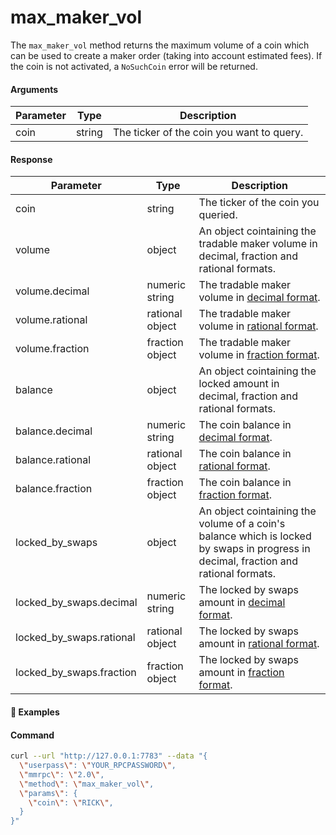 # max\_maker\_vol

The `max_maker_vol` method returns the maximum volume of a coin which can be used to create a maker order (taking into account estimated fees). If the coin is not activated, a `NoSuchCoin` error will be returned.


#### Arguments

| Parameter | Type   | Description                                                          |
| --------- | ------ | -------------------------------------------------------------------- |
| coin      | string | The ticker of the coin you want to query.                            |


#### Response

| Parameter                    | Type            | Description                                                                                                                          |
| ---------------------------- | --------------- | ------------------------------------------------------------------------------------------------------------------------------------ |
| coin                         | string          | The ticker of the coin you queried.                                                                                                  |
| volume                       | object          | An object cointaining the tradable maker volume in decimal, fraction and rational formats.                                           |
| volume.decimal               | numeric string  | The tradable maker volume in [decimal format](https://www.mathsisfun.com/definitions/decimal.html).                                  |
| volume.rational              | rational object | The tradable maker volume in [rational format](../atomicdex-api-legacy/rational_number_note.md).                                     |
| volume.fraction              | fraction object | The tradable maker volume in [fraction format](https://www.mathsisfun.com/definitions/fraction.html).                                |
| balance                      | object          | An object cointaining the locked amount in decimal, fraction and rational formats.                                                   |
| balance.decimal              | numeric string  | The coin balance in [decimal format](https://www.mathsisfun.com/definitions/decimal.html).                                           |
| balance.rational             | rational object | The coin balance in [rational format](../atomicdex-api-legacy/rational_number_note.md).                                              |
| balance.fraction             | fraction object | The coin balance in [fraction format](https://www.mathsisfun.com/definitions/fraction.html).                                         |
| locked_by_swaps              | object          | An object cointaining the volume of a coin's balance which is locked by swaps in progress in decimal, fraction and rational formats. |
| locked_by_swaps.decimal      | numeric string  | The locked by swaps amount in [decimal format](https://www.mathsisfun.com/definitions/decimal.html).                                 |
| locked_by_swaps.rational     | rational object | The locked by swaps amount in [rational format](../atomicdex-api-legacy/rational_number_note.md).                                    |
| locked_by_swaps.fraction     | fraction object | The locked by swaps amount in [fraction format](https://www.mathsisfun.com/definitions/fraction.html).                               |


#### :pushpin: Examples

#### Command

```bash
curl --url "http://127.0.0.1:7783" --data "{
  \"userpass\": \"YOUR_RPCPASSWORD\",
  \"mmrpc\": \"2.0\",
  \"method\": \"max_maker_vol\",
  \"params\": {
    \"coin\": \"RICK\",
  }
}"
```

<div style="margin-top: 0.5rem;">

<collapse-text hidden title="Response">

#### Response (success)

```json
{
  "mmrpc": "2.0",
  "result": {
    "coin": "MORTY",
    "volume": {
      "decimal": "4.489763268712998712998712998712998712998712998712998712998712998712998712998712998712998712998712999",
      "rational": [
        [1, [962255003, 81]],
        [1, [390588672, 18]]
      ],
      "fraction": {
        "numer": "348854605979",
        "denom": "77700000000"
      }
    },
    "balance": {
      "decimal": "5.49110027",
      "rational": [
        [1, [549110027]],
        [1, [100000000]]
      ],
      "fraction": {
        "numer": "549110027",
        "denom": "100000000"
      }
    },
    "locked_by_swaps": {
      "decimal": "1.001317001287001287001287001287001287001287001287001287001287001287001287001287001287001287001287001",
      "rational": [
        [1, [77802331]],
        [1, [77700000]]
      ],
      "fraction": {
        "numer": "77802331",
        "denom": "77700000"
      }
    }
  },
  "id": null
}
```

#### Response (error)

```json
{
  "mmrpc": "2.0",
  "error": "No such coin TIME",
  "error_path": "max_maker_vol_rpc.lp_coins",
  "error_trace": "max_maker_vol_rpc:140] lp_coins:2894]",
  "error_type": "NoSuchCoin",
  "error_data": {
    "coin": "TIME"
  },
  "id": null
}
```

#### Response (balance too low)

```json
{
    "mmrpc": "2.0",
    "error": "Not enough QTUM for swap: available 0, required at least 0.000728, locked by swaps None",
    "error_path": "max_maker_vol_rpc.maker_swap.utxo_common",
    "error_trace": "max_maker_vol_rpc:148] maker_swap:2203] utxo_common:3327] utxo_common:892]",
    "error_type": "NotSufficientBalance",
    "error_data": {
        "coin": "QTUM",
        "available": "0",
        "required": "0.000728"
    },
    "id": null
}
```

#### Response (Transport error)

```json
{
  "mmrpc": "2.0",
  "error": "Transport error: JsonRpcError { client_info: 'coin: tBTC', request: JsonRpcRequest { jsonrpc: '2.0', id: '31', method: 'blockchain.estimatefee', params: [Number(1), String('ECONOMICAL')] }, error: Transport('rpc_clients:1237] rpc_clients:1239] ['rpc_clients:2047] common:1385] future timed out']') }",
  "error_path": "taker_swap.utxo_common",
  "error_trace": "taker_swap:1599] utxo_common:1990] utxo_common:166]",
  "error_type": "Transport",
  "error_data": "JsonRpcError { client_info: 'coin: tBTC', request: JsonRpcRequest { jsonrpc: '2.0', id: '31', method: 'blockchain.estimatefee', params: [Number(1), String('ECONOMICAL')] }, error: Transport('rpc_clients:1237] rpc_clients:1239] ['rpc_clients:2047] common:1385] future timed out']') }",
  "id": 0
}
```

</collapse-text>

</div>
